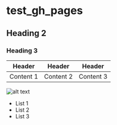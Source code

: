 # test_gh_pages

## Heading 2


### Heading 3


| Header  | Header | Header |
| --- | --- | --- |
| Content 1 | Content 2 | Content 3 |


![alt text](image.jpg)



- List 1
- List 2
- List 3
